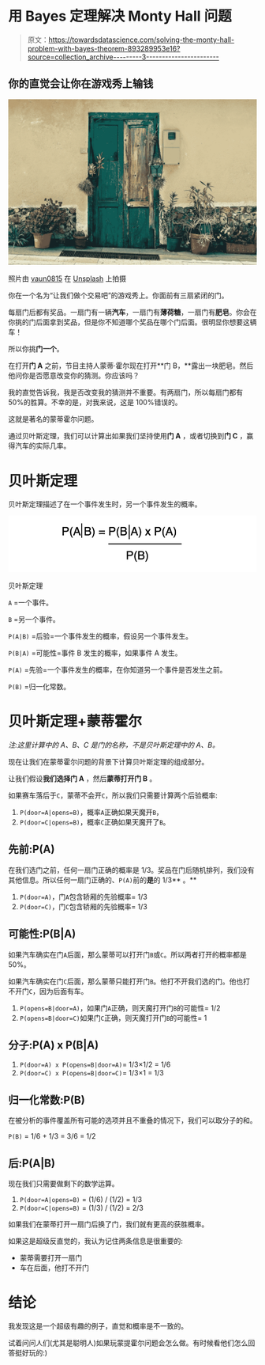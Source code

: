 # 用 Bayes 定理解决 Monty Hall 问题

> 原文：<https://towardsdatascience.com/solving-the-monty-hall-problem-with-bayes-theorem-893289953e16?source=collection_archive---------3----------------------->

## 你的直觉会让你在游戏秀上输钱

![](img/03b0e35e288388232fe9a065cc821a63.png)

照片由 [vaun0815](https://unsplash.com/@vaun0815?utm_source=unsplash&utm_medium=referral&utm_content=creditCopyText) 在 [Unsplash](https://unsplash.com/s/photos/3-fancy-doors?utm_source=unsplash&utm_medium=referral&utm_content=creditCopyText) 上拍摄

你在一个名为“让我们做个交易吧”的游戏秀上。你面前有三扇紧闭的门。

每扇门后都有奖品。一扇门有一辆**汽车**，一扇门有**薄荷糖**，一扇门有**肥皂**。你会在你挑的门后面拿到奖品，但是你不知道哪个奖品在哪个门后面。很明显你想要这辆车！

所以你挑**门一个**。

在打开**门 A** 之前，节目主持人蒙蒂·霍尔现在打开**门 B，**露出一块肥皂。然后他问你是否愿意改变你的猜测。你应该吗？

我的直觉告诉我，我是否改变我的猜测并不重要。有两扇门，所以每扇门都有 50%的胜算。不幸的是，对我来说，这是 100%错误的。

这就是著名的蒙蒂霍尔问题。

通过贝叶斯定理，我们可以计算出如果我们坚持使用**门 A** ，或者切换到**门 C** ，赢得汽车的实际几率。

# 贝叶斯定理

贝叶斯定理描述了在一个事件发生时，另一个事件发生的概率。

![](img/b10e470d6a80f942f2d94d6c424a7930.png)

贝叶斯定理

`A` =一个事件。

`B` =另一个事件。

`P(A|B)` =后验=一个事件发生的概率，假设另一个事件发生。

`P(B|A)` =可能性=事件 B 发生的概率，如果事件 A 发生。

`P(A)` =先验=一个事件发生的概率，在你知道另一个事件是否发生之前。

`P(B)` =归一化常数。

# 贝叶斯定理+蒙蒂霍尔

*注:这里计算中的 A、B、C 是门的名称，不是贝叶斯定理中的 A、B。*

现在让我们在蒙蒂霍尔问题的背景下计算贝叶斯定理的组成部分。

让我们假设**我们选择门 A** ，然后**蒙蒂打开门 B** 。

如果赛车落后于`C`，蒙蒂不会开`C`，所以我们只需要计算两个后验概率:

1.  `P(door=A|opens=B)`，概率`A`正确如果天魔开`B`，
2.  `P(door=C|opens=B)`，概率`C`正确如果天魔开了`B`。

## 先前:P(A)

在我们选门之前，任何一扇门正确的概率是 1/3。奖品在门后随机排列，我们没有其他信息。所以任何一扇门正确的、`P(A)`前的**是**的 1/3** 。**

1.  `P(door=A)`，门`A`包含轿厢的先验概率= 1/3
2.  `P(door=C)`，门`C`包含轿厢的先验概率= 1/3

## 可能性:P(B|A)

如果汽车确实在门`A`后面，那么蒙蒂可以打开门`B`或`C`。所以两者打开的概率都是 50%。

如果汽车确实在门`C`后面，那么蒙蒂只能打开门`B`。他打不开我们选的门。他也打不开门`C`，因为后面有车。

1.  `P(opens=B|door=A)`，如果门`A`正确，则天魔打开门`B`的可能性= 1/2
2.  `P(opens=B|door=C)`如果门`C`正确，则天魔打开门`B`的可能性= 1

## 分子:P(A) x P(B|A)

1.  `P(door=A) x P(opens=B|door=A)`= 1/3×1/2 = 1/6
2.  `P(door=C) x P(opens=B|door=C)`= 1/3×1 = 1/3

## 归一化常数:P(B)

在被分析的事件覆盖所有可能的选项并且不重叠的情况下，我们可以取分子的和。

`P(B)` = 1/6 + 1/3 = 3/6 = 1/2

## 后:P(A|B)

现在我们只需要做剩下的数学运算。

1.  `P(door=A|opens=B)` = (1/6) / (1/2) = 1/3
2.  `P(door=C|opens=B)` = (1/3) / (1/2) = 2/3

如果我们在蒙蒂打开一扇门后换了门，我们就有更高的获胜概率。

如果这是超级反直觉的，我认为记住两条信息是很重要的:

*   蒙蒂需要打开一扇门
*   车在后面，他打不开门

# 结论

我发现这是一个超级有趣的例子，直觉和概率是不一致的。

试着问问人们(尤其是聪明人)如果玩蒙提霍尔问题会怎么做。有时候看他们怎么回答挺好玩的:)